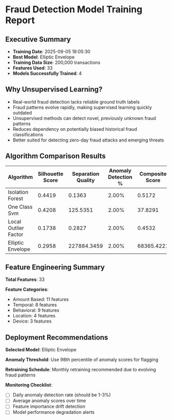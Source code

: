 # Fraud Detection Model Training Report

## Executive Summary

- **Training Date**: 2025-09-05 18:05:30
- **Best Model**: Elliptic Envelope
- **Training Data Size**: 200,000 transactions
- **Features Used**: 33
- **Models Successfully Trained**: 4

## Why Unsupervised Learning?

- Real-world fraud detection lacks reliable ground truth labels
- Fraud patterns evolve rapidly, making supervised learning quickly outdated
- Unsupervised methods can detect novel, previously unknown fraud patterns
- Reduces dependency on potentially biased historical fraud classifications
- Better suited for detecting zero-day fraud attacks and emerging threats

## Algorithm Comparison Results

| Algorithm | Silhouette Score | Separation Quality | Anomaly Detection % | Composite Score | Status |
|-----------|------------------|--------------------|--------------------|-----------------|--------|
| Isolation Forest | 0.4419 | 0.1363 | 2.00% | 0.5172 | Success |
| One Class Svm | 0.4208 | 125.5351 | 2.00% | 37.8291 | Success |
| Local Outlier Factor | 0.1738 | 0.2827 | 2.00% | 0.4532 | Success |
| Elliptic Envelope | 0.2958 | 227884.3459 | 2.00% | 68365.4221 | Success |

## Feature Engineering Summary

**Total Features**: 33

**Feature Categories**:
- Amount Based: 11 features
- Temporal: 8 features
- Behavioral: 9 features
- Location: 4 features
- Device: 3 features

## Deployment Recommendations

**Selected Model**: Elliptic Envelope

**Anomaly Threshold**: Use 98th percentile of anomaly scores for flagging

**Retraining Schedule**: Monthly retraining recommended due to evolving fraud patterns

**Monitoring Checklist**:
- [ ] Daily anomaly detection rate (should be 1-3%)
- [ ] Average anomaly scores over time
- [ ] Feature importance drift detection
- [ ] Model performance degradation alerts
